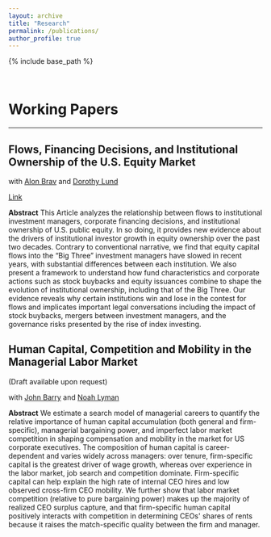 ```yaml
---
layout: archive
title: "Research"
permalink: /publications/
author_profile: true
---
```


{% include base_path %}

<br>

# Working Papers
***


## Flows, Financing Decisions, and Institutional Ownership of the U.S. Equity Market
with [Alon Brav](https://www.fuqua.duke.edu/faculty/alon-brav) and [Dorothy Lund](https://www.law.columbia.edu/faculty/dorothy-s-lund) 

[Link](https://papers.ssrn.com/sol3/papers.cfm?abstract_id=4693837)

**Abstract**  This Article analyzes the relationship between flows to institutional investment managers, corporate financing decisions, and institutional ownership of U.S. public equity. In so doing, it provides new evidence about the drivers of institutional investor growth in equity ownership over the past two decades. Contrary to conventional narrative, we find that equity capital flows into the “Big Three” investment managers have slowed in recent years, with substantial differences between each institution. We also present a framework to understand how fund characteristics and corporate actions such as stock buybacks and equity issuances combine to shape the evolution of institutional ownership, including that of the Big Three. Our evidence reveals why certain institutions win and lose in the contest for flows and implicates important legal conversations including the impact of stock buybacks, mergers between investment managers, and the governance risks presented by the rise of index investing.

## Human Capital, Competition and Mobility in the Managerial Labor Market

(Draft available upon request)

with [John Barry](https://johnwbarry.info/) and [Noah Lyman](https://www.noahlyman.com/)

**Abstract**  We estimate a search model of managerial careers to quantify the relative importance of human capital accumulation (both general and firm-specific), managerial bargaining power, and imperfect labor market competition in shaping compensation and mobility in the market for US corporate executives. The composition of human capital is career-dependent and varies widely across managers:  over tenure, firm-specific capital is the greatest driver of wage growth, whereas over experience in the labor market, job search and competition dominate. Firm-specific capital can help explain the high rate of internal CEO hires and low observed cross-firm CEO mobility. We further show that labor market competition (relative to pure bargaining power) makes up the majority of realized CEO surplus capture, and that firm-specific human capital positively interacts with competition in determining CEOs' shares of rents because it raises the match-specific quality between the firm and manager.

<br>

